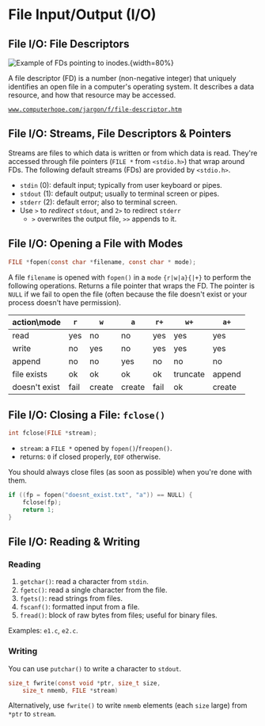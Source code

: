 # File Input/Output (I/O)

## File I/O: File Descriptors

![Example of FDs pointing to inodes.](figures/file-descriptor.jpg){width=80%}

A file descriptor (FD) is a number (non-negative integer) that uniquely identifies an open file in a computer's operating system. It describes a data resource, and how that resource may be accessed.

[`www.computerhope.com/jargon/f/file-descriptor.htm`](https://www.computerhope.com/jargon/f/file-descriptor.htm)

## File I/O: Streams, File Descriptors & Pointers

Streams are files to which data is written or from which data is read. They're accessed through file pointers (`FILE *` from `<stdio.h>`) that wrap around FDs. The following default streams (FDs) are provided by `<stdio.h>`.

- `stdin` (0): default input; typically from user keyboard or pipes.
- `stdout` (1): default output; usually to terminal screen or pipes.
- `stderr` (2): default error; also to terminal screen.
- Use `>` to _redirect_ `stdout`, and `2>` to redirect `stderr`
  - `>` overwrites the output file, `>>` appends to it.

## File I/O: Opening a File with Modes

```c
FILE *fopen(const char *filename, const char * mode);
```

A file `filename` is opened with `fopen()` in a `mode` `{r|w|a}{|+}` to perform the following operations. Returns a file pointer that wraps the FD. The pointer is `NULL` if we fail to open the file (often because the file doesn't exist or your process doesn't have permission).

| action\\mode  | `r`  | `w`    | `a`    | `r+` | `w+`     | `a+`   |
| ------------- | ---- | ------ | ------ | ---- | -------- | ------ |
| read          | yes  | no     | no     | yes  | yes      | yes    |
| write         | no   | yes    | no     | yes  | yes      | yes    |
| append        | no   | no     | yes    | no   | no       | no     |
| file exists   | ok   | ok     | ok     | ok   | truncate | append |
| doesn't exist | fail | create | create | fail | ok       | create |

## File I/O: Closing a File: `fclose()`

```c
int fclose(FILE *stream);
```

- `stream`: a `FILE *` opened by `fopen()`/`freopen()`.
- returns: `0` if closed properly, `EOF` otherwise.

You should always close files (as soon as possible) when you're done with them.

```c
if ((fp = fopen("doesnt_exist.txt", "a")) == NULL) {
    fclose(fp);
    return 1;
}
```

## File I/O: Reading & Writing

### Reading

1. `getchar()`: read a character from `stdin`.
2. `fgetc()`: read a single character from the file.
3. `fgets()`: read strings from files.
4. `fscanf()`: formatted input from a file.
5. `fread()`: block of raw bytes from files; useful for binary files.

Examples: `e1.c`, `e2.c`.

### Writing

You can use `putchar()` to write a character to `stdout`.

```c
size_t fwrite(const void *ptr, size_t size,
    size_t nmemb, FILE *stream)
```

Alternatively, use `fwrite()` to write `nmemb` elements (each `size` large) from `*ptr` to `stream`.
